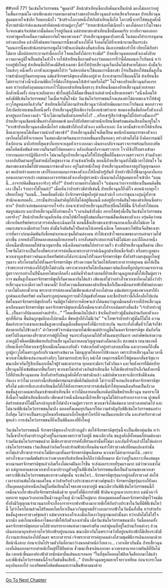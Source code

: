 ##บทที่ 771 วันเซ่นไหว้บรรพชน
“พูดมาสิ” สีหน้าต้าเทียนซือกลับคืนมาเป็นปกติ มองไม่ออกว่าอยู่ในพื้นอารมณ์ใด เขาเพียงแค่กวาดตามองผ่านร่างของป๋ายเสี่ยวฉุนแล้วเอ่ยเสียงเรียบเฉย
ป๋ายเสี่ยวฉุนสูดลมหายใจเข้าลึก รีบตอบฉับไว
“ข้าสร้างโอกาสหนึ่งให้กับต้าเทียนซือได้ โอกาสนี้จะทำให้ชนสูงศักดิ์ทั้งราชสำนักจำต้องแสดงท่าทีต่อหน้าท่านผู้อาวุโส!”
“สายตาข้าน้อยไม่เฉียบไว มองไม่ออกว่าในใจของจิ้งจอกเฒ่าเจ้าเล่ห์พวกนั้นคิดอะไรอยู่กันแน่ แต่สายตาของต้าเทียนซือนั้นคมกริบ บางทีอาจมองออกจากคำพูดหรือคลื่นความคิดทางจิตใจของพวกเขา” ป๋ายเสี่ยวฉุนพูดมาถึงตรงนี้ ในสมองก็ทำการอนุมานอย่างละเอียด แล้วก็ยิ่งค้นพบว่าแผนการนี้ของตัวเองใช้ได้ จึงอดไม่ได้ที่จะหน้าบานเป็นกระด้ง
“แผนการนี้ของข้าน้อยสามารถพูดได้ว่าฟ้าและดินต้องสั่นสะเทือน ผีและเทพต้องร่ำไห้ เทียบได้กับท่าไม้ตาย เมื่อปล่อยกระบวนท่านี้ออกไป ใจคนก็หยั่งได้กระจ่างชัด!” ป๋ายเสี่ยวฉุนตบอกตัวเองดังป้าบ ความภาคภูมิใจเปี่ยมล้นในหัวใจ รอให้ต้าเทียนซือถามตัวเองว่าแผนการที่ว่านี้คือแผนอะไรกันแน่
ทว่ารออยู่พักใหญ่ ต้าเทียนซือก็ยังคงมีสีหน้าเฉยชา นี่ทำให้ป๋ายเสี่ยวฉุนเริ่มกลืนไม่เข้าคายไม่ออก ดังนั้นจึงไอแห้งๆ หนึ่งครั้ง เกาหัวและพูดต่อไปว่า
“แต่หากคิดจะใช้แผนการนี้ของข้า ก็จำเป็นต้องให้ชนชั้นสูงในราชสำนักอยู่กันครบทุกคน แม้แต่จักรพรรดิขุยเองก็ต้องอยู่ด้วย ถึงจะสามารถใช้แผนนี้ได้ ต้าเทียนซือ ไม่ทราบว่าช่วงนี้จะมีงานพิธีอะไรที่ต้องให้ทุกคนไปเข้าร่วมหรือไม่?” ในใจของป๋ายเสี่ยวฉุนยังคงรอคอย ทว่ากลับยังอุบแผนการเอาไว้ไม่บอกต้าเทียนซือตรงๆ
ต้าเทียนซือมองป๋ายเสี่ยวฉุนด้วยสายตาลึกล้ำหนึ่งครั้ง ก่อนจะหลับตาลง พักใหญ่ถึงได้ลืมตาขึ้นแล้วเอ่ยด้วยน้ำเสียงแหบพร่า
“หนึ่งเดือนให้หลังมีพิธีเซ่นไหว้บรรพชน! ในเมื่อเจ้ามั่นใจนัก วันเซ่นไหว้บรรพชนก็จงแสดงท่าไม้ตายของเจ้าให้ข้าผู้อาวุโสดูหน่อยก็แล้วกัน” ต้าเทียนซือไม่ได้ถามป๋ายเสี่ยวฉุนว่าอีกฝ่ายมีแผนการอะไรกันแน่ พอกล่าวจบก็สะบัดปลายแขนเสื้อหนึ่งครั้ง ป๋ายเสี่ยวฉุนรู้สึกเพียงว่าเบื้องหน้าพร่าลาย พอมองเห็นชัดอีกครั้งตัวเองก็มาอยู่นอกวังหลวงแล้ว
“นี่จะไม่ถามกันสักคำเลยหรือไง? ...หรือเขารู้สึกว่าข้าพูดโม้ไปอย่างนั้นเอง?” ป๋ายเสี่ยวฉุนเชิดหน้าขึ้นอย่างไม่ยอมแพ้ มองไปยังทิศทางตำหนักเทียนซือพร้อมแค่นเสียงเย็นอยู่ในใจ
“หากข้าป๋ายเสี่ยวฉุนลงมือเมื่อไหร่ แม้แต่ข้าก็ยังกลัวตัวเอง แต่ก็เอาเถอะ ถึงเวลานั้นข้าจะทำให้ต้าเทียนซือและทุกคนได้เห็นความน่ากลัวของข้า!” ป๋ายเสี่ยวฉุนมั่นใจเต็มเปี่ยม พอนึกถึงแผนการของตัวเอง เขาก็อดไม่ได้ที่จะรอคอย ในสมองมีภาพจินตนาการลอยขึ้นมาเป็นทอดๆ อย่างห้ามไม่ได้
ยิ่งคิดอารมณ์ก็ยิ่งเบิกบาน มาถึงท้ายที่สุดเขาก็แทบจะหลุดหัวเราะออกมา เดินทางกลับจวนตรวจการพร้อมกับกองทัพศพโลหิตนับพันด้วยความรื่นรมย์ไปตลอดทาง
หลังกลับมาถึงจวนตรวจการ โจวอีซิงก็รีบตรงเข้ามารายงานผลการปฏิบัติภารกิจ ไม่นานก็ถูกป๋ายเสี่ยวฉุนไล่ให้ไปอยู่พื้นที่อื่นของจวนตรวจการ ส่วนตัวเขาเองกลับปิดด่านอยู่ในตำหนักใหญ่ของจวน
ส่วนซ่งเชวียนั้น ตอนนี้ป๋ายเสี่ยวฉุนยังไม่มีเวลาไปสนใจ ในสมองของเขาเต็มไปด้วยแผนการของตัวเอง อยู่ในตำหนักใหญ่ ป๋ายเสี่ยวฉุนหยิบเอาสถูปวิญญาณออกมา พอป๋ายฮ่าวเผยกาย เขาก็รีบบอกแผนการของตัวเองให้อีกฝ่ายรู้ทันที
ป๋ายฮ่าวฟังไปฟังมาลูกตาก็แทบถลนออกมาจากเบ้า เหม่อมองอาจารย์ของตัวเองที่อยู่ตรงหน้า เนิ่นนานถึงได้สูดลมหายใจเข้าลึก
“แผนนี้...อาจารย์คิดขึ้นมาเองจริงๆ หรือ?” ป๋ายฮ่าวถามอย่างไม่แน่ใจ
“แน่นอนว่าอาจารย์ต้องเป็นคนคิดขึ้นเอง เป็นไง ร้ายกาจไช่ไหมล่ะ!” เมื่อเห็นว่าป๋ายฮ่าวมีท่าทีเช่นนี้ ป๋ายเสี่ยวฉุนก็ยิ่งดีใจ ตบหน้าอกคุยโวเสียยกใหญ่
“แผนนี้...โหดเหี้ยมยิ่งนัก ยิ่งจักรพรรดิขุยก็อยู่ด้วยแล้วล่ะก็ เกรงว่าขุนนางบุ๋นบู๊ทั้งราชสำนักคงแทบคลั่ง...กระนั้นประเด็นสำคัญก็ยังไม่ได้อยู่ที่แผนนี้ แต่อยู่ที่การตัดสินใจของต้าเทียนซือต่างหาก” ป๋ายฮ่าวเอ่ยชมออกมาจากใจจริง ก่อนจะช่วยป๋ายเสี่ยวฉุนปรับเปลี่ยนให้ดีขึ้น นี่จึงยิ่งทำให้แผนสมบูรณ์แบบ และป๋ายเสี่ยวฉุนก็ยิ่งลำพองใจ
“เวลาเดินช้ายิ่งนัก อยากให้พรุ่งนี้เป็นวันเซ่นไหว้บรรพชนเลยจริงๆ” สีหน้าป๋ายเสี่ยวฉุนฮึกเหิม ผ่านไปพักใหญ่ถึงข่มกลั้นอารมณ์ตื่นเต้นของตัวเอง ครุ่นคิดว่าตนเพิ่งจะยึดทรัพย์พระยาสวรรค์หลี่และเฉินมาได้ ตอนนี้ชื่อเสียงของเขาข้างนอกคงเลื่องลือไม่น้อย ไม่เหมาะสมจะลงมือทำอะไรต่อ ดังนั้นจึงตัดสินใจปิดด่านไปเลยหนึ่งเดือน
โดยเฉพาะไฟสิบเจ็ดสีของเขา การที่คราวก่อนเดิมพันกับซือหม่าเทาและซุนอี้ฝานสองคน ทำให้เขาเข้าใจขอบเขตของการผสานรวมไฟมากขึ้น ภายหลังก็ได้ทดลองหลอมอีกหลายครั้ง การสั่งสมประสบการณ์จึงมีไม่น้อย และก็ถือเอาหนึ่งเดือนนี้มาฝึกหลอมให้ชำนาญมากขึ้น
หนึ่งเดือนผ่านพ้นไปอย่างรวดเร็ว ช่วงที่ป๋ายเสี่ยวฉุนปิดด่าน เสียงโจษจันไม่ว่าจะเป็นเรื่องที่พระยาสวรรค์หลี่และพระยาสวรรค์เฉินถูกต้าเทียนซือจับตัว หรือตระกูลของพวกเขาถูกเข้าตรวจค้นและยึดทรัพย์ต่างก็ดังกระฉ่อนไปทั่วนครจักรพรรดิขุย ทั้งยังสร้างมรสุมลูกใหญ่รุนแรง
ครึกโครมกันไปทั้งนครจักรพรรดิขุย สร้างความหวั่นวิตกให้กับพระยาสวรรค์ทุกคน ต่อให้เป็นเจ้าพระยาสวรรค์เองก็ยังรู้สึกไม่ต่างกัน เพราะพวกเขาเริ่มได้กลิ่นลมคาวฝนเลือดที่ถูกปลุกระดมจากจวนผู้ตรวจการอย่างในปีนั้นลอยโชยมาอีกครั้ง
แต่อันที่จริงแล้วตอนที่ป๋ายเสี่ยวฉุนถูกแต่งตั้งให้เป็นผู้ตรวจกาจ ชนชั้นสูงในนครจักรพรรดิขุยก็เริ่มคาดเดากันได้แล้ว เพียงแต่ไม่ว่าอย่างไรพวกเขาก็คาดไม่ถึงว่าป๋ายเสี่ยวฉุนจะลงมือรวดเร็วขนาดนี้!
อีกทั้งความเด็ดขาดของต้าเทียนซือก็เป็นเหมือนสายฟ้าที่ฟาดผ่าลงมา เวลาไม่ถึงสองชั่วยาม พระยาสวรรค์สองคนไม่เพียงแต่เอาตัวเองไม่รอด แม้แต่ตระกูลของพวกเขาก็ยังถูกค้นและยึดทรัพย์ คนในตระกูลทุกคนถูกรวบตัวไปคุมขังทั้งหมด
และชื่อป๋ายฮ่าวนี้ก็เลื่องลือไปแปดทิศในนครจักรพรรดิขุยอีกครั้ง จนมีผู้หวังดีทำการศึกษาแล้วก็ค้นพบว่าดูเหมือนหลังจากที่ป๋ายเสี่ยวฉุนมาเยือนนครจักรพรรดิขุย นครจักรพรรดิขุยแห่งนี้ก็เหมือนจะต่างไปจากเดิมอย่างสิ้นเชิง
“เจ้าป๋ายฮ่าวผู้นี้...เป็นดาวอัปมงคลอย่างแท้จริง...”
“โหดเหี้ยมเกินไปแล้ว ข้าเห็นป๋ายฮ่าวผู้นั้นค้นบ้านกับตาตัวเอง ทุกที่ที่ผ่าน พื้นดินถูกขุดลึกลงไปสามฉื่อ พืชหญ้าก็ยังไม่มีเว้น”
“จะโทษเจ้าป๋ายฮ่าวผู้นั้นก็ไม่ได้ ความขัดแย้งระหว่างเขาและชนชั้นสูงพวกนั้นดุเดือดขึ้นทุกครั้งที่มีการปะทะกัน จนกระทั่งถึงขั้นที่ว่าไม่เจ้าก็ข้าต้องตายกันไปข้างแล้ว”
คำวิพากษ์วิจารณ์มากมายไม่เพียงแต่ปรากฏขึ้นในนครจักรพรรดิขุย มันยังเริ่มแพร่ไปถึงนครของสี่ราชาสวรรค์ผู้ยิ่งใหญ่ จนกระทั่งลุกลามไปทั่วทั้งแดนทุรกันดาร
เหล่าศิษย์แห่งความภาคภูมิใจที่เคยมีข้อพิพาทกับป๋ายเสี่ยวฉุนในกาหลอมวิญญาณต่างก็ตกตะลึง สภาพน่าเวทนาของหลี่เทียนเซิ่งทำให้พวกเขารู้สึกเหมือนโดนเองกับตัว จำต้องเก็บตัวอยู่อย่างสงบเสงี่ยม และบางคนก็ถึงขั้นถูกผู้อาวุโสในตระกูลกักบริเวณอย่างเข้มงวด ไม่อนุญาตให้ออกไปข้างนอก เพราะป๋ายเสี่ยวฉุนในเวลานี้ พวกเขาได้เพียงเล่นงานอย่างลับๆ ไม่สามารถปะทะซึ่งๆ หน้าได้
เหตุการณ์นี้ทำให้ผู้คนอกสั่นขวัญผวา ขณะเดียวกันก็รู้สึกเห็นอกเห็นใจผู้ร่วมชะตากรรม ทุกคนระมัดระวังตัวกันแจ และจิตสังหารที่มีต่อป๋ายเสี่ยวฉุนก็ยิ่งเข้มข้นมากขึ้นเรื่อยๆ
พวกเขาไม่กล้าล่วงเกินต้าเทียนซือ จึงได้เพียงย้ายเป้าเล็งจิตสังหารนี้ไปที่ป๋ายเสี่ยวฉุนแทน อีกทั้งสำหรับชนสูงศักดิ์ทั้งราชสำนักแล้ว แม้ปกติพวกเขาจะมีการชิงดีชิงเด่นกันเอง ทว่าในเวลาอย่างนี้กลับสมัครสมานสามัคคีกันผิดปกติ
ไม่ว่าจะมีใจเอนเอียงเข้าหาจักรพรรดิขุยหรือไม่ แต่การที่เอะอะต้าเทียนซือก็สั่งให้สังหารพระยาสวรรค์เช่นนี้ทำให้ทุกคนตึงเครียดเป็นกังวล ชนชั้นสูงบางคนพากันมาเข้าพบต้าเทียนซือ ทว่าก็มีหลายคนที่แอบคิดปลิดชีพป๋ายเสี่ยวฉุน หมายจะใช้สิ่งนี้มาโจมตีต้าเทียนซือกลับ
เพียงแต่ว่าหนึ่งเดือนมานี้ป๋ายเสี่ยวฉุนไม่ได้ย่างเท้าออกจากจวน ฝูงชนที่คิดร้ายต่อเขาก็ไม่มีใครกล้าบุกเข้าไปฆ่าถึงจวนผู้ตรวจการ พวกเขาจึงได้แต่มองเวลาล่วงเลยผ่านไป และไม่นานพิธีเซ่นไหว้บรรพชนก็มาถึง
ตลอดทั้งแดนทุรกันดารให้ความสำคัญกับพิธีเซ่นไหว้บรรพชนอย่างถึงที่สุด ไม่ว่าจะเป็นตระกูลไหนหรือชนเผ่าเล็กใหญ่เท่าไหร่ก็ล้วนเป็นแบบเดียวกัน และสำหรับราชวงศ์ขุยแล้ว การเซ่นไหว้บรรพชนก็ยิ่งเป็นพิธีฉลองที่ยิ่งใหญ่

วันเซ่นไหว้บรรพชนนี้ จักรพรรดิขุยเองก็จะปรากฏตัว ต่อให้จักรพรรดิขุยรุ่นนี้จะเป็นเพียงหุ่นเชิด ทว่าวันนี้เขาก็จะยังมาปรากฏตัวอยู่ในลานของพระราชวังอยู่ดี
ขณะเดียวกัน ชนสูงศักดิ์ทั้งหมดก็ย่อมต้องมาร่วมกันเซ่นไหว้บรรพชนด้วย
มีเพียงราชาสวรรค์ทั้งสี่ท่านเท่านั้นที่ไม่มา และอันที่จริงแล้วก็ไม่ใช่แค่การเซ่นไหว้บรรพชน เว้นเสียแต่ว่าเกิดเรื่องสะท้านฟ้าสะเทือนดินจนทำให้ราชวงศ์เปลี่ยนแปลงเท่านั้น หาไม่แล้วสี่ราชาสวรรค์จะไม่มีทางมาที่นครจักรพรรดิขุยเด็ดขาด
พวกเขาไม่สามารถมาได้...เพราะอย่างไรซะความสัมพันธ์ระหว่างพวกเขากับต้าเทียนซือก็ถือว่าดีเยี่ยมมาก นับว่าอยู่ในสภาวะที่คงสมดุล หากมานครจักรพรรดิขุยแล้วเกิดเรื่องไม่คาดฝันอะไรขึ้น จะส่งผลกระทบที่รุนแรงมาก
แม้ว่าพวกเขาไม่มา แต่ลูกหลานของพวกเขาก็จะมาปรากฏตัวอยู่ในพิธีเซ่นไหว้บรรพชนเพื่อเป็นตัวแทนของพวกเขา
เพราะพิธีเซ่นไหว้บรรพชนของราชวงศ์ขุยนั้น จะเซ่นไหว้...จักรพรรดิขุยรุ่นแรกผู้ก่อตั้งราชวงศ์ ต่อให้เวลาจะผ่านพ้นไปนานแค่ไหน ทว่าสำหรับปวงประชาของราชวงศ์ขุยแล้ว จักรพรรดิขุยรุ่นแรกก็ยังคงเป็นบุคคลสูงส่งเหนือเกินผู้ใดทัดเทียมในใจของพวกเขาอยู่ดี
ขณะเดียวกันพิธีเซ่นไหว้บรรพชนนี้ก็เหมือนจะเกี่ยวข้องกับจักรพรรดิหมิงด้วย ทุกครั้งที่มีการทำพิธี ฟ้าดินจะถูกแหวกกระชาก แม่น้ำอเวจีเผยกาย หมุนคว้างกลายเป็นน้ำวนลูกใหญ่
น้ำวนนี้ใหญ่มาก ปกคลุมตลอดทั้งนครจักรพรรดิขุยไว้จนมิด ทั้งยังมีวิญญาณจำนวนมากที่จะเยื้องกรายจากฟากฟ้าลงมาอวยชัยให้กับปวงประชาในวันที่มีพิธีเซ่นไหว้นี้ ไม่ว่าใครก็ตามล้วนได้รับผลเก็บเกี่ยวเป็นดวงวิญญาณที่ร่วงลงมาจากฟ้าในวันนั้นทั้งสิ้น
ทว่าสำหรับชนชั้นสูงของราชวงศ์ขุยแล้ว แม้พวกเขาเองก็จะลงมือเก็บเอาวิญญาณเหล่านั้นมา ทว่ากลับไม่ได้ใส่ใจมากนัก แค่เก็บมาเพื่อเอาโชคเอาชัยให้กับตัวเองเท่านั้น
เมื่อวันเซ่นไหว้บรรพชนมาถึง วันนี้ตลอดทั้งนครจักรพรรดิขุยอบอวลไปด้วยบรรยากาศแห่งความเคร่งขรึม เหล่าผู้คนที่อยู่ในบ้านเรือนต่างๆ ล้วนเดินออกมาคุกเข่ากราบไหว้ท้องฟ้าอยู่บนถนน ขณะเดียวกันในพระราชวังที่อยู่บนท้องฟ้าก็มีเสียงระฆังตีกังวานสะท้อนก้องไปทั้งนคร
พระยาสวรรค์ เจ้าพระยาสวรรค์ทุกคนต่างก็สวมชุดพิธีการเดินออกมาด้วยสีหน้านิ่งสงบ ก่อนจะบินไปรวมตัวกันที่ลานกว้างนอกตำหนักวังหลวง...
เวลาเดียวกันนั้น ป๋ายเสี่ยวฉุนเองก็เดินออกมาจากตำหนักใหญ่ที่ใช้ปิดด่าน ชั่วขณะที่เขาเดินออกมา ดวงตาเขาฉายความยินดีที่ปิดไม่มิด เงยหน้าขึ้นมองท้องฟ้าด้วยนัยน์ตาตื่นเต้นและรอคอย
“ในที่สุดก็หลอมไฟสิบเจ็ดสีออกมาได้แล้ว และพิธีเซ่นไหว้บรรพชนนี้ก็จะเริ่มต้นขึ้นเสียที...” ป๋ายเสี่ยวฉุนพรูลมหายใจยาวเหยียด ก่อนจะกระโดดผลุงบินออกไป
กองทัพศพโลหิตพันคนทะยานขึ้นฟ้าตามมาด้วย

------


[Go To Next Chapter]( ./209.md)